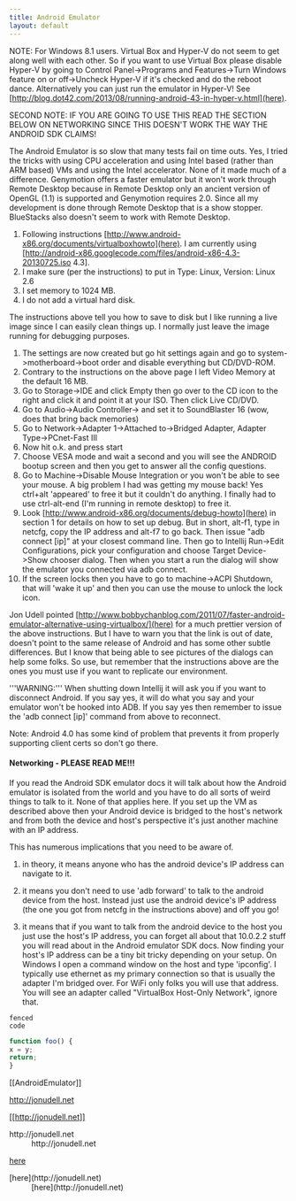 ```yaml
---
title: Android Emulator
layout: default
---
```


NOTE: For Windows 8.1 users. Virtual Box and Hyper-V do not seem to get along well with each other. So if you want to use Virtual Box please disable Hyper-V by going to Control Panel->Programs and Features->Turn Windows feature on or off->Uncheck Hyper-V if it's checked and do the reboot dance.
Alternatively you can just run the emulator in Hyper-V! See [http://blog.dot42.com/2013/08/running-android-43-in-hyper-v.html](here).

SECOND NOTE: IF YOU ARE GOING TO USE THIS READ THE SECTION BELOW ON NETWORKING SINCE THIS DOESN'T WORK THE WAY THE ANDROID SDK CLAIMS!

The Android Emulator is so slow that many tests fail on time outs. Yes, I tried the tricks with using CPU acceleration and using Intel based (rather than ARM based) VMs and using the Intel accelerator. None of it made much of a difference. Genymotion offers a faster emulator but it won't work through Remote Desktop because in Remote Desktop only an ancient version of OpenGL (1.1) is supported and Genymotion requires 2.0. Since all my development is done through Remote Desktop that is a show stopper. BlueStacks also doesn't seem to work with Remote Desktop.

1. Following instructions [http://www.android-x86.org/documents/virtualboxhowto](here). I am currently using [http://android-x86.googlecode.com/files/android-x86-4.3-20130725.iso 4.3].
1. I make sure (per the instructions) to put in Type: Linux, Version: Linux 2.6 
1. I set memory to 1024 MB. 
1. I do not add a virtual hard disk. 

The instructions above tell you how to save to disk but I like running a live image since I can easily clean things up. I normally just leave the image running for debugging purposes.

1. The settings are now created but go hit settings again and go to system->motherboard->boot order and disable everything but CD/DVD-ROM. 
1. Contrary to the instructions on the above page I left Video Memory at the default 16 MB.
1. Go to Storage->IDE and click Empty then go over to the CD icon to the right and click it and point it at your ISO. Then click Live CD/DVD.
1. Go to Audio->Audio Controller-> and set it to SoundBlaster 16 (wow, does that bring back memories)
1. Go to Network->Adapter 1->Attached to->Bridged Adapter, Adapter Type->PCnet-Fast III
1. Now hit o.k. and press start
1. Choose VESA mode and wait a second and you will see the ANDROID bootup screen and then you get to answer all the config questions.
1. Go to Machine->Disable Mouse Integration or you won't be able to see your mouse. A big problem I had was getting my mouse back! Yes ctrl+alt 'appeared' to free it but it couldn't do anything. I finally had to use ctrl-alt-end (I'm running in remote desktop) to free it.
1. Look [http://www.android-x86.org/documents/debug-howto](here) in section 1 for details on how to set up debug. But in short, alt-f1, type in netcfg, copy the IP address and alt-f7 to go back. Then issue "adb connect [ip]" at your closest command line. Then go to Intellij Run->Edit Configurations, pick your configuration and choose Target Device->Show chooser dialog. Then when you start a run the dialog will show the emulator you connected via adb connect.
1. If the screen locks then you have to go to machine->ACPI Shutdown, that will 'wake it up' and then you can use the mouse to unlock the lock icon.

Jon Udell pointed [http://www.bobbychanblog.com/2011/07/faster-android-emulator-alternative-using-virtualbox/](here) for a much prettier version of the above instructions. But I have to warn you that the link is out of date, doesn't point to the same release of Android and has some other subtle differences. But I know that being able to see pictures of the dialogs can help some folks. So use, but remember that the instructions above are the ones you must use if you want to replicate our environment.

'''WARNING:''' When shutting down Intellij it will ask you if you want to disconnect Android. If you say yes, it will do what you say and your emulator won't be hooked into ADB. If you say yes then remember to issue the 'adb connect [ip]' command from above to reconnect.

Note: Android 4.0 has some kind of problem that prevents it from properly supporting client certs so don't go there.

#### Networking - PLEASE READ ME!!! 

If you read the Android SDK emulator docs it will talk about how the Android emulator is isolated from the world and you have to do all sorts of weird things to talk to it. None of that applies here. If you set up the VM as described above then your Android device is bridged to the host's network and from both the device and host's perspective it's just another machine with an IP address.

This has numerous implications that you need to be aware of.

1. in theory, it means anyone who has the android device's IP address can navigate to it.

1. it means you don't need to use 'adb forward' to talk to the android device from the host. Instead just use the android device's IP address (the one you got from netcfg in the instructions above) and off you go!

1. it means that if you want to talk from the android device to the host you just use the host's IP address, you can forget all about that 10.0.2.2 stuff you will read about in the Android emulator SDK docs. Now finding your host's IP address can be a tiny bit tricky depending on your setup. On Windows I open a command window on the host and type 'ipconfig'. I typically use ethernet as my primary connection so that is usually the adapter I'm bridged over. For WiFi only folks you will use that address. You will see an adapter called "VirtualBox Host-Only Network", ignore that.

```
fenced
code
```

```javascript
function foo() {
x = y;
return;
}
```

[[AndroidEmulator]]

http://jonudell.net

[[http://jonudell.net]]

<dl>
<dt>http://jonudell.net</dt>
<dd>http://jonudell.net</dd>
</dl>

[here](http://jonudell.net)

<dl>
<dt>[here](http://jonudell.net)</dt>
<dd>[here](http://jonudell.net)</dd>
</dl>




